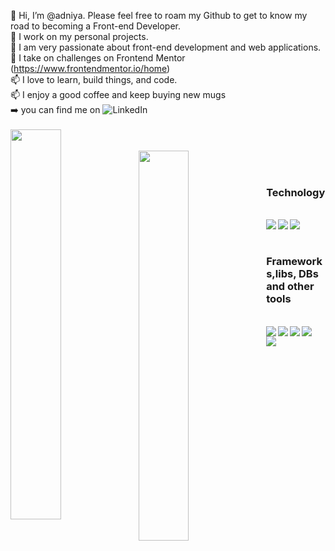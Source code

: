 👋 Hi, I’m @adniya. Please feel free to roam my Github to get to know my road to becoming a Front-end Developer.<br>
👀 I work on my personal projects.<br>
🌱 I am very passionate about front-end development and web applications.<br>
💞️ I take on challenges on Frontend Mentor (https://www.frontendmentor.io/home)<br>
📫 I love to learn, build things, and code.<br>
📫 I enjoy a good coffee and keep buying new mugs<br>
➡️ you can find me on ![LinkedIn](https://img.shields.io/badge/linkedin-%230077B5.svg?style=for-the-badge&logo=linkedin&logoColor=white)<br><br>
<img align="left" width="40%" src="https://github-readme-stats.vercel.app/api?username=adniya&show_icons=true&theme=radical"><br><br>
<img align="left" width="40%" src="https://github-readme-stats.vercel.app/api/top-langs/?username=adniya&layout=compact"><br><br>
<h3>Technology</h3><br>
<img align="left" src="https://img.shields.io/badge/html5-%23E34F26.svg?style=for-the-badge&logo=html5&logoColor=white">
<img align="left" src="https://img.shields.io/badge/css3-%231572B6.svg?style=for-the-badge&logo=css3&logoColor=white">
<img align="left" src="https://img.shields.io/badge/javascript-%23323330.svg?style=for-the-badge&logo=javascript&logoColor=%23F7DF1E"><br><br>
<h3>Frameworks,libs, DBs and other tools</h3><br>
<img align="left" src="https://img.shields.io/badge/jquery-%230769AD.svg?style=for-the-badge&logo=jquery&logoColor=white">
<img align="left" src="https://img.shields.io/badge/bootstrap-%23563D7C.svg?style=for-the-badge&logo=bootstrap&logoColor=white">
<img align="left" src="https://img.shields.io/badge/SASS-hotpink.svg?style=for-the-badge&logo=SASS&logoColor=white">
<img align="left" src="https://img.shields.io/badge/react-%2320232a.svg?style=for-the-badge&logo=react&logoColor=%2361DAFB">
<img align="left" src="https://img.shields.io/badge/redux-%23593d88.svg?style=for-the-badge&logo=redux&logoColor=white">
